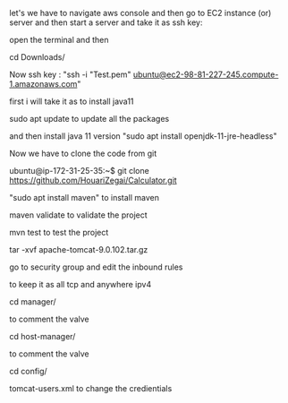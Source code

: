 let's we have to navigate aws console and then go to  EC2 instance (or) server
and then start a server and take it as ssh key:

open the terminal and then 

cd Downloads/

Now ssh key : "ssh -i "Test.pem" ubuntu@ec2-98-81-227-245.compute-1.amazonaws.com"

first i will take it as to install java11

sudo apt update         to update all the packages

and then install java 11 version "sudo apt install openjdk-11-jre-headless"

Now we have to clone the code from git

ubuntu@ip-172-31-25-35:~$ git clone https://github.com/HouariZegai/Calculator.git


"sudo apt install maven" to install maven

maven validate   to validate the project 

mvn test          to test the project

tar -xvf  apache-tomcat-9.0.102.tar.gz

go to security group and edit the inbound rules

to keep it as all tcp  and anywhere ipv4

cd manager/

to comment the valve

cd host-manager/

to comment the valve

cd config/

 tomcat-users.xml    to change the credientials

 

 














